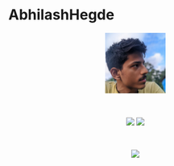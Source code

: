 # AbhilashHegde

<p align="center">
<img src="photo_2021-09-06_12-30-11.jpg" alt="image" width="120"/><br>
</p> <br>
<p align="center">
<img src="https://github-readme-stats.vercel.app/api?username=abhi16180&theme=dark" >
  <img src="https://github-readme-stats.vercel.app/api/top-langs/?username=abhi16180&hide=Makefile&theme=dark"  height="200">
</p>

<br>
<p align="center">
<img src="https://activity-graph.herokuapp.com/graph?username=abhi16180&theme=react-dark">
</p> <br>





